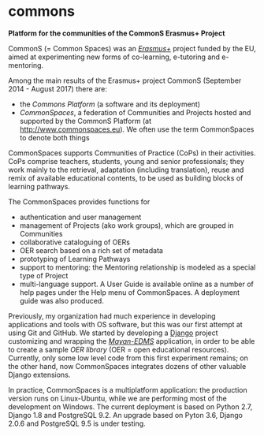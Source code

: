 # commons
**Platform for the communities of the CommonS Erasmus+ Project**

CommonS (= Common Spaces) was an [*Erasmus+*](http://ec.europa.eu/programmes/erasmus-plus/index_en.htm) project funded by the EU, aimed at experimenting new forms of co-learning, e-tutoring and e-mentoring.

Among the main results of the Erasmus+ project CommonS (September 2014 - August 2017) there are:
- the *Commons Platform* (a software and its deployment)
- *CommonSpaces*, a federation of Communities and Projects hosted and supported by the CommonS Platform (at http://www.commonspaces.eu).
We often use the term CommonSpaces to denote both things

CommonSpaces supports Communities of Practice (CoPs) in their activities. CoPs comprise teachers, students, young and senior professionals; they work mainly to the retrieval, adaptation (including translation), reuse and remix of available educational contents, to be used as building blocks of learning pathways.

The CommonSpaces provides functions for
- authentication and user management
- management of Projects (ako work groups), which are grouped in Communities
- collaborative cataloguing of OERs
- OER search based on a rich set of metadata
- prototyping of Learning Pathways
- support to mentoring: the Mentoring relationship is modeled as a special type of Project
- multi-language support.
A User Guide is available online as a number of help pages under the Help menu of CommonSpaces. A deployment guide was also produced.

Previously, my organization had much experience in developing applications and tools with OS software, but this was our first attempt at using Git and GitHub.
We started by developing a [Django](https://www.djangoproject.com) project customizing and wrapping the [*Mayan-EDMS*](https://github.com/mayan-edms) application, in order to be able to create a sample *OER library* (OER = open educational resources). Currently, only some low level code from this first experiment remains; on the other hand, now CommonSpaces integrates dozens of other valuable Django extensions.

In practice, CommonSpaces is a multiplatform application: the production version runs on Linux-Ubuntu, while we are performing most of the development on Windows.
The current deployment is based on Python 2.7, Django 1.8 and PostgreSQL 9.2. An upgrade based on Pyton 3.6, Django 2.0.6 and PostgreSQL 9.5 is under testing.
